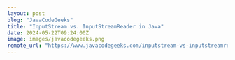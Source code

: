 ```yaml
---
layout: post
blog: "JavaCodeGeeks"
title: "InputStream vs. InputStreamReader in Java"
date: 2024-05-22T09:24:00Z
image: images/javacodegeeks.png
remote_url: "https://www.javacodegeeks.com/inputstream-vs-inputstreamreader-in-java.html"
---
```

